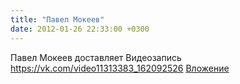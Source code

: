 ```yaml
---
title: "Павел Мокеев"
date: 2012-01-26 22:33:00 +0300
---
```


Павел Мокеев
доставляет
Видеозапись
<a class="vk-attach" href="https://vk.com/video11313383_162092526">https://vk.com/video11313383_162092526</a>
<a class="vk-attach" href="https://vk.com/video11313383_162092526">Вложение</a>
